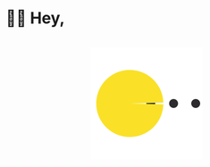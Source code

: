 # 👋🏻 Hey,
<div align="center">
	<br>
	<img src="https://raw.githubusercontent.com/Aniket965/Aniket965/master/pacman.svg?sanitize=true" width="200" height="200">
</div>

<!--

![Visitor Count](https://profile-counter.glitch.me/Christmas/count.svg)

[![Top Langs](https://github-readme-stats.vercel.app/api/top-langs/?username=Christmas)](https://github.com/Christmas/github-readme-stats)

![Christmas's GitHub stats](https://github-readme-stats.vercel.app/api?username=Christmas&show_icons=true&theme=tokyonight)
**yangkingg/yangkingg** is a ✨ _special_ ✨ repository because its `README.md` (this file) appears on your GitHub profile.

Here are some ideas to get you started:

- 🔭 I’m currently working on ...
- 🌱 I’m currently learning ...
- 👯 I’m looking to collaborate on ...
- 🤔 I’m looking for help with ...
- 💬 Ask me about ...
- 📫 How to reach me: ...
- 😄 Pronouns: ...
- ⚡ Fun fact: ...
-->
